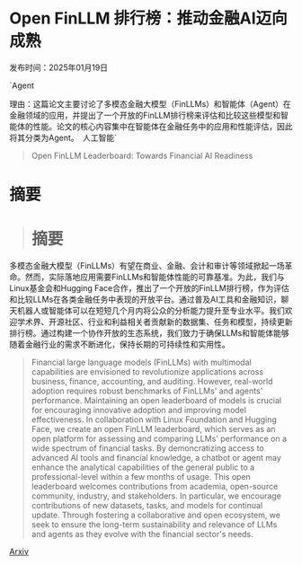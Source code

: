 # Open FinLLM 排行榜：推动金融AI迈向成熟

发布时间：2025年01月19日

`Agent

理由：这篇论文主要讨论了多模态金融大模型（FinLLMs）和智能体（Agent）在金融领域的应用，并提出了一个开放的FinLLM排行榜来评估和比较这些模型和智能体的性能。论文的核心内容集中在智能体在金融任务中的应用和性能评估，因此将其分类为Agent。` `人工智能`

> Open FinLLM Leaderboard: Towards Financial AI Readiness

# 摘要

> # 摘要
多模态金融大模型（FinLLMs）有望在商业、金融、会计和审计等领域掀起一场革命。然而，实际落地应用需要FinLLMs和智能体性能的可靠基准。为此，我们与Linux基金会和Hugging Face合作，推出了一个开放的FinLLM排行榜，作为评估和比较LLMs在各类金融任务中表现的开放平台。通过普及AI工具和金融知识，聊天机器人或智能体可以在短短几个月内将公众的分析能力提升至专业水平。我们欢迎学术界、开源社区、行业和利益相关者贡献新的数据集、任务和模型，持续更新排行榜。通过构建一个协作开放的生态系统，我们致力于确保LLMs和智能体能够随着金融行业的需求不断进化，保持长期的可持续性和实用性。

> Financial large language models (FinLLMs) with multimodal capabilities are envisioned to revolutionize applications across business, finance, accounting, and auditing. However, real-world adoption requires robust benchmarks of FinLLMs' and agents' performance. Maintaining an open leaderboard of models is crucial for encouraging innovative adoption and improving model effectiveness. In collaboration with Linux Foundation and Hugging Face, we create an open FinLLM leaderboard, which serves as an open platform for assessing and comparing LLMs' performance on a wide spectrum of financial tasks. By demoncratizing access to advanced AI tools and financial knowledge, a chatbot or agent may enhance the analytical capabilities of the general public to a professional-level within a few months of usage. This open leaderboard welcomes contributions from academia, open-source community, industry, and stakeholders. In particular, we encourage contributions of new datasets, tasks, and models for continual update. Through fostering a collaborative and open ecosystem, we seek to ensure the long-term sustainability and relevance of LLMs and agents as they evolve with the financial sector's needs.

[Arxiv](https://arxiv.org/abs/2501.10963)